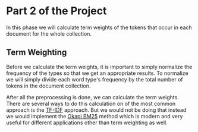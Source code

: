 # Part 2 of the Project

In this phase we will calculate term weights of the tokens that occur in each document for the whole collection.

## Term Weighting

Before we calculate the term weights, it is important to simply normalize the frequency of the types so that we get an appropriate results. To normalize we will simply divide each word type's frequency by the total number of tokens in the document collection.

After all the preprocessing is done, we can calculate the term weights. There are several ways to do this calculation on of the most common approach is the [TF-IDF](http://www.tfidf.com/) approach. But we would not be doing that instead we would implement the [Okapi BM25](https://en.wikipedia.org/wiki/Okapi_BM25) method which is modern and very useful for different applications other than term weighting as well.
